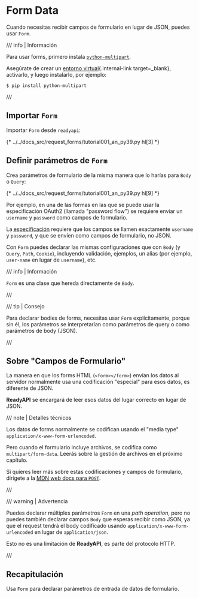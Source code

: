 # Form Data

Cuando necesitas recibir campos de formulario en lugar de JSON, puedes usar `Form`.

/// info | Información

Para usar forms, primero instala <a href="https://github.com/Kludex/python-multipart" class="external-link" target="_blank">`python-multipart`</a>.

Asegúrate de crear un [entorno virtual](../virtual-environments.md){.internal-link target=_blank}, activarlo, y luego instalarlo, por ejemplo:

```console
$ pip install python-multipart
```

///

## Importar `Form`

Importar `Form` desde `readyapi`:

{* ../../docs_src/request_forms/tutorial001_an_py39.py hl[3] *}

## Definir parámetros de `Form`

Crea parámetros de formulario de la misma manera que lo harías para `Body` o `Query`:

{* ../../docs_src/request_forms/tutorial001_an_py39.py hl[9] *}

Por ejemplo, en una de las formas en las que se puede usar la especificación OAuth2 (llamada "password flow") se requiere enviar un `username` y `password` como campos de formulario.

La <abbr title="specification">especificación</abbr> requiere que los campos se llamen exactamente `username` y `password`, y que se envíen como campos de formulario, no JSON.

Con `Form` puedes declarar las mismas configuraciones que con `Body` (y `Query`, `Path`, `Cookie`), incluyendo validación, ejemplos, un alias (por ejemplo, `user-name` en lugar de `username`), etc.

/// info | Información

`Form` es una clase que hereda directamente de `Body`.

///

/// tip | Consejo

Para declarar bodies de forms, necesitas usar `Form` explícitamente, porque sin él, los parámetros se interpretarían como parámetros de query o como parámetros de body (JSON).

///

## Sobre "Campos de Formulario"

La manera en que los forms HTML (`<form></form>`) envían los datos al servidor normalmente usa una codificación "especial" para esos datos, es diferente de JSON.

**ReadyAPI** se encargará de leer esos datos del lugar correcto en lugar de JSON.

/// note | Detalles técnicos

Los datos de forms normalmente se codifican usando el "media type" `application/x-www-form-urlencoded`.

Pero cuando el formulario incluye archivos, se codifica como `multipart/form-data`. Leerás sobre la gestión de archivos en el próximo capítulo.

Si quieres leer más sobre estas codificaciones y campos de formulario, dirígete a la <a href="https://developer.mozilla.org/en-US/docs/Web/HTTP/Methods/POST" class="external-link" target="_blank"><abbr title="Mozilla Developer Network">MDN</abbr> web docs para <code>POST</code></a>.

///

/// warning | Advertencia

Puedes declarar múltiples parámetros `Form` en una *path operation*, pero no puedes también declarar campos `Body` que esperas recibir como JSON, ya que el request tendrá el body codificado usando `application/x-www-form-urlencoded` en lugar de `application/json`.

Esto no es una limitación de **ReadyAPI**, es parte del protocolo HTTP.

///

## Recapitulación

Usa `Form` para declarar parámetros de entrada de datos de formulario.
